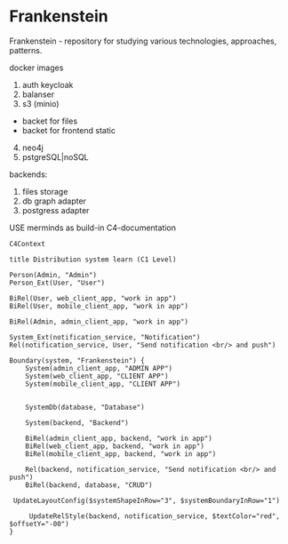 # Frankenstein

Frankenstein - repository for studying various technologies, approaches, patterns.


docker images

1. auth keycloak
2. balanser
3. s3 (minio)
- backet for files
- backet for frontend static
4. neo4j
5. pstgreSQL|noSQL


backends:

1. files storage
2. db graph adapter
3. postgress adapter


USE merminds as build-in C4-documentation




```mermaid
C4Context

title Distribution system learn (C1 Level)

Person(Admin, "Admin")
Person_Ext(User, "User")

BiRel(User, web_client_app, "work in app")
BiRel(User, mobile_client_app, "work in app")

BiRel(Admin, admin_client_app, "work in app")

System_Ext(notification_service, "Notification")
Rel(notification_service, User, "Send notification <br/> and push")

Boundary(system, "Frankenstein") {
    System(admin_client_app, "ADMIN APP")
    System(web_client_app, "CLIENT APP")
    System(mobile_client_app, "CLIENT APP")
    

    SystemDb(database, "Database")

    System(backend, "Backend")
    
    BiRel(admin_client_app, backend, "work in app")
    BiRel(web_client_app, backend, "work in app")
    BiRel(mobile_client_app, backend, "work in app")
    
    Rel(backend, notification_service, "Send notification <br/> and push")
    BiRel(backend, database, "CRUD")

 UpdateLayoutConfig($systemShapeInRow="3", $systemBoundaryInRow="1")
 
     UpdateRelStyle(backend, notification_service, $textColor="red", $offsetY="-00")
}
```
